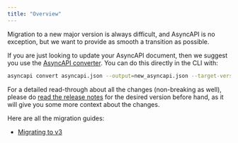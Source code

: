 ```yaml
---
title: "Overview"
---
```

Migration to a new major version is always difficult, and AsyncAPI is no exception, but we want to provide as smooth a transition as possible.

If you are just looking to update your AsyncAPI document, then we suggest you use the [AsyncAPI converter](https://github.com/asyncapi/converter-js). You can do this directly in the CLI with:

```bash
asyncapi convert asyncapi.json --output=new_asyncapi.json --target-version=x.x.x
```

For a detailed read-through about all the changes (non-breaking as well), please do [read the release notes](https://www.asyncapi.com/blog?tags=Release+Notes) for the desired version before hand, as it will give you some more context about the changes.

Here are all the migration guides:
- [Migrating to v3](/docs/migration/migrating-to-v3)

